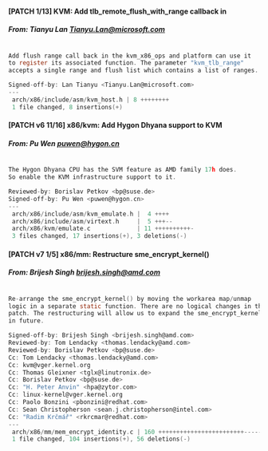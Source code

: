 #### [PATCH 1/13] KVM: Add tlb_remote_flush_with_range callback in
##### From: Tianyu Lan <Tianyu.Lan@microsoft.com>

```c

Add flush range call back in the kvm_x86_ops and platform can use it
to register its associated function. The parameter "kvm_tlb_range"
accepts a single range and flush list which contains a list of ranges.

Signed-off-by: Lan Tianyu <Tianyu.Lan@microsoft.com>
---
 arch/x86/include/asm/kvm_host.h | 8 ++++++++
 1 file changed, 8 insertions(+)

```
#### [PATCH v6 11/16] x86/kvm: Add Hygon Dhyana support to KVM
##### From: Pu Wen <puwen@hygon.cn>

```c

The Hygon Dhyana CPU has the SVM feature as AMD family 17h does.
So enable the KVM infrastructure support to it.

Reviewed-by: Borislav Petkov <bp@suse.de>
Signed-off-by: Pu Wen <puwen@hygon.cn>
---
 arch/x86/include/asm/kvm_emulate.h |  4 ++++
 arch/x86/include/asm/virtext.h     |  5 +++--
 arch/x86/kvm/emulate.c             | 11 ++++++++++-
 3 files changed, 17 insertions(+), 3 deletions(-)

```
#### [PATCH v7 1/5] x86/mm: Restructure sme_encrypt_kernel()
##### From: Brijesh Singh <brijesh.singh@amd.com>

```c

Re-arrange the sme_encrypt_kernel() by moving the workarea map/unmap
logic in a separate static function. There are no logical changes in this
patch. The restructuring will allow us to expand the sme_encrypt_kernel
in future.

Signed-off-by: Brijesh Singh <brijesh.singh@amd.com>
Reviewed-by: Tom Lendacky <thomas.lendacky@amd.com>
Reviewed-by: Borislav Petkov <bp@suse.de>
Cc: Tom Lendacky <thomas.lendacky@amd.com>
Cc: kvm@vger.kernel.org
Cc: Thomas Gleixner <tglx@linutronix.de>
Cc: Borislav Petkov <bp@suse.de>
Cc: "H. Peter Anvin" <hpa@zytor.com>
Cc: linux-kernel@vger.kernel.org
Cc: Paolo Bonzini <pbonzini@redhat.com>
Cc: Sean Christopherson <sean.j.christopherson@intel.com>
Cc: "Radim Krčmář" <rkrcmar@redhat.com>
---
 arch/x86/mm/mem_encrypt_identity.c | 160 ++++++++++++++++++++++++-------------
 1 file changed, 104 insertions(+), 56 deletions(-)

```

